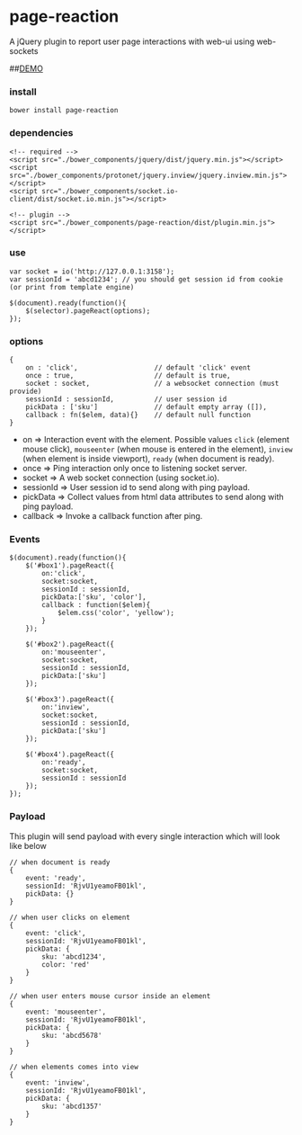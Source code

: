 # page-reaction
A jQuery plugin to report user page interactions with web-ui using web-sockets

##[DEMO](https://rawgit.com/thatisuday/page-reaction/master/demo/index-raw.html)

### install
```
bower install page-reaction
```

### dependencies
```
<!-- required -->
<script src="./bower_components/jquery/dist/jquery.min.js"></script>
<script src="./bower_components/protonet/jquery.inview/jquery.inview.min.js"></script>
<script src="./bower_components/socket.io-client/dist/socket.io.min.js"></script>

<!-- plugin -->
<script src="./bower_components/page-reaction/dist/plugin.min.js"></script>
```

### use
```
var socket = io('http://127.0.0.1:3158');
var sessionId = 'abcd1234'; // you should get session id from cookie (or print from template engine)

$(document).ready(function(){
	$(selector).pageReact(options);
});
```

### options
```
{
	on : 'click',					// default 'click' event
	once : true,					// default is true,
	socket : socket, 				// a websocket connection (must provide)
	sessionId : sessionId, 			// user session id
	pickData : ['sku']				// default empty array ([]),
	callback : fn($elem, data){}	// default null function
}
```
- on => Interaction event with the element. Possible values `click` (element mouse click), `mouseenter` (when mouse is entered in the element), `inview` (when element is inside viewport), `ready` (when document is ready).
- once => Ping interaction only once to listening socket server.
- socket => A web socket connection (using socket.io).
- sessionId => User session id to send along with ping payload.
- pickData => Collect values from html data attributes to send along with ping payload.
- callback => Invoke a callback function after ping. 


### Events
```
$(document).ready(function(){
	$('#box1').pageReact({
		on:'click',
		socket:socket,
		sessionId : sessionId,
		pickData:['sku', 'color'],
		callback : function($elem){
			$elem.css('color', 'yellow');
		}
	});
	
	$('#box2').pageReact({
		on:'mouseenter',
		socket:socket,
		sessionId : sessionId,
		pickData:['sku']
	});

	$('#box3').pageReact({
		on:'inview',
		socket:socket,
		sessionId : sessionId,
		pickData:['sku']
	});

	$('#box4').pageReact({
		on:'ready',
		socket:socket,
		sessionId : sessionId
	});
});
```

### Payload
This plugin will send payload with every single interaction which will look like below

```
// when document is ready
{
	event: 'ready',
	sessionId: 'RjvU1yeamoFB01kl',
	pickData: {}
}

// when user clicks on element
{
	event: 'click',
	sessionId: 'RjvU1yeamoFB01kl',
	pickData: {
		sku: 'abcd1234',
		color: 'red'
	}
}

// when user enters mouse cursor inside an element
{
	event: 'mouseenter',
	sessionId: 'RjvU1yeamoFB01kl',
	pickData: {
		sku: 'abcd5678'
	}
}

// when elements comes into view
{
	event: 'inview',
	sessionId: 'RjvU1yeamoFB01kl',
	pickData: {
		sku: 'abcd1357'
	}
}
```

